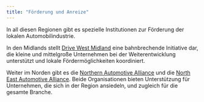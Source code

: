 ```yaml
---
title: "Förderung und Anreize"
---
```


In all diesen Regionen gibt es spezielle Institutionen zur Förderung der lokalen Automobilindustrie.

In den Midlands stellt [Drive West Midland](http://www.drivewestmidlands.co.uk/) eine bahnbrechende Initiative dar, die kleine und mittelgroße Unternehmen bei der Weiterentwicklung unterstützt und lokale Fördermöglichkeiten koordiniert.

Weiter im Norden gibt es die [Northern Automotive Alliance]( http://northernautoalliance.com/) und die [North East Automotive Alliance]( https://www.northeastautomotivealliance.com/). Beide Organisationen bieten Unterstützung für Unternehmen, die sich in der Region ansiedeln, und zugleich für die gesamte Branche.
